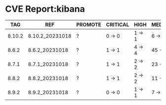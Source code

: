 # CVE Report:kibana
|  TAG   |       REF       | PROMOTE | CRITICAL |  HIGH  |  MEDIUM  |   LOW    | UNKNOWN |
|--------|-----------------|---------|----------|--------|----------|----------|---------|
| 8.10.2 | 8.10.2_20231018 | ?       | 0 -> 0   | 1 -> 1 | 6 -> 6   | 24 -> 24 | 0 -> 0  |
| 8.6.2  | 8.6.2_20231018  | ?       | 1 -> 1   | 4 -> 4 | 45 -> 45 | 52 -> 52 | 0 -> 0  |
| 8.7.1  | 8.7.1_20231018  | ?       | 1 -> 1   | 2 -> 2 | 23 -> 23 | 38 -> 38 | 0 -> 0  |
| 8.8.2  | 8.8.2_20231018  | ?       | 1 -> 1   | 2 -> 2 | 11 -> 11 | 27 -> 27 | 0 -> 0  |
| 8.9.2  | 8.9.2_20231018  | ?       | 0 -> 0   | 1 -> 1 | 7 -> 7   | 23 -> 23 | 0 -> 0  |
